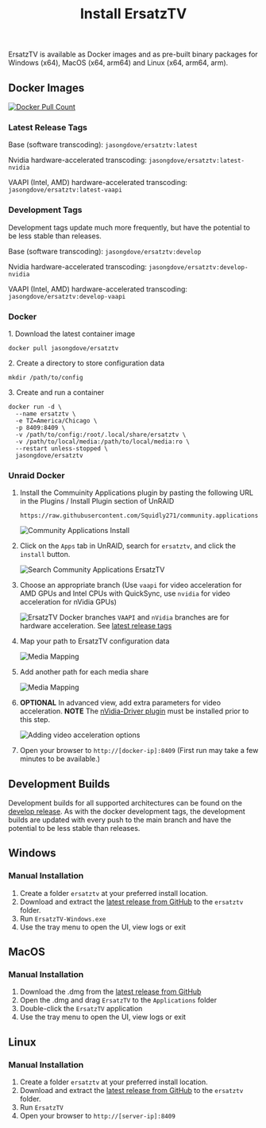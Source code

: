 ﻿---
uid: user-guide-install
title: Install ErsatzTV
---

ErsatzTV is available as Docker images and as pre-built binary packages for Windows (x64), MacOS (x64, arm64) and Linux (x64, arm64, arm). 

## Docker Images

<a href="https://hub.docker.com/r/jasongdove/ersatztv"><img alt="Docker Pull Count" src="https://img.shields.io/docker/pulls/jasongdove/ersatztv" /></a>

### Latest Release Tags

Base (software transcoding): `jasongdove/ersatztv:latest`

Nvidia hardware-accelerated transcoding: `jasongdove/ersatztv:latest-nvidia`

VAAPI (Intel, AMD) hardware-accelerated transcoding: `jasongdove/ersatztv:latest-vaapi`

### Development Tags

Development tags update much more frequently, but have the potential to be less stable than releases. 

Base (software transcoding): `jasongdove/ersatztv:develop`

Nvidia hardware-accelerated transcoding: `jasongdove/ersatztv:develop-nvidia`

VAAPI (Intel, AMD) hardware-accelerated transcoding: `jasongdove/ersatztv:develop-vaapi`

### Docker

1\. Download the latest container image

```
docker pull jasongdove/ersatztv
```

2\. Create a directory to store configuration data

```
mkdir /path/to/config
```

3\. Create and run a container

```
docker run -d \
  --name ersatztv \
  -e TZ=America/Chicago \
  -p 8409:8409 \
  -v /path/to/config:/root/.local/share/ersatztv \
  -v /path/to/local/media:/path/to/local/media:ro \
  --restart unless-stopped \
  jasongdove/ersatztv
```

### Unraid Docker

1. Install the Commuinity Applications plugin by pasting the following URL in the Plugins / Install Plugin section of UnRAID  

    ```
    https://raw.githubusercontent.com/Squidly271/community.applications/master/plugins/community.applications.plg
    ```  

    ![Community Applications Install](/images/docs/unraid-install-community-apps.png)

2. Click on the `Apps` tab in UnRAID, search for `ersatztv`, and click the `install` button.

    ![Search Community Applications ErsatzTV](/images/docs/unraid-docker-install-ersatz.png)

3. Choose an appropriate branch (Use `vaapi` for video acceleration for AMD GPUs and Intel CPUs with QuickSync, use `nvidia` for video acceleration for nVidia GPUs)

    ![ErsatzTV Docker branches](/images/docs/unraid-docker-ersatz-branches.png)
    `VAAPI` and `nVidia` branches are for hardware acceleration. See [latest release tags](install.md#latest-release-tags)

4. Map your path to ErsatzTV configuration data

    ![Media Mapping](/images/docs/unraid-path-to-configuration-data.png)

5. Add another path for each media share

    ![Media Mapping](/images/docs/unraid-path-to-media-share.png)

6. **OPTIONAL** In advanced view, add extra parameters for video acceleration. **NOTE** The [nVidia-Driver plugin](https://forums.unraid.net/topic/98978-plugin-nvidia-driver/) must be installed prior to this step.

    ![Adding video acceleration options](/images/docs/unraid-docker-ersatz-hwtranscoding.png)

7. Open your browser to `http://[docker-ip]:8409` (First run may take a few minutes to be available.)

## Development Builds

Development builds for all supported architectures can be found on the [develop release](https://github.com/ErsatzTV/ErsatzTV/releases/tag/develop).
As with the docker development tags, the development builds are updated with every push to the main branch and have the potential to be less stable than releases.

## Windows

### Manual Installation

1. Create a folder `ersatztv` at your preferred install location.
2. Download and extract the [latest release from GitHub](https://github.com/ErsatzTV/ErsatzTV/releases) to the `ersatztv` folder.
3. Run `ErsatzTV-Windows.exe`
4. Use the tray menu to open the UI, view logs or exit

## MacOS

### Manual Installation

1. Download the .dmg from the [latest release from GitHub](https://github.com/ErsatzTV/ErsatzTV/releases)
2. Open the .dmg and drag `ErsatzTV` to the `Applications` folder
3. Double-click the `ErsatzTV` application
4. Use the tray menu to open the UI, view logs or exit

## Linux

### Manual Installation

1. Create a folder `ersatztv` at your preferred install location.
2. Download and extract the [latest release from GitHub](https://github.com/ErsatzTV/ErsatzTV/releases) to the `ersatztv` folder.
3. Run `ErsatzTV`
4. Open your browser to `http://[server-ip]:8409`
